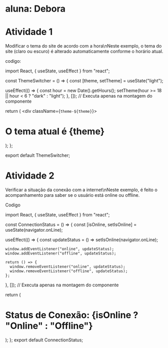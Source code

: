 # aluna: Debora 

# Atividade 1 
 Modificar o tema do site de acordo com a hora\nNeste exemplo, o tema do site (claro ou escuro) é alterado automaticamente conforme o horário atual.

codigo:

import React, { useState, useEffect } from "react";

const ThemeSwitcher = () => {
  const [theme, setTheme] = useState("light");

  useEffect(() => {
    const hour = new Date().getHours();
    setTheme(hour >= 18 || hour < 6 ? "dark" : "light");
  }, []); // Executa apenas na montagem do componente

  return (
    <div className={`theme-${theme}`}>
      <h1>O tema atual é {theme}</h1>
    </div>
  );
};

export default ThemeSwitcher;

# Atividade 2   

 Verificar a situação da conexão com a internet\nNeste exemplo, é feito o acompanhamento para saber se o usuário está online ou offline.

 Codigo 

 import React, { useState, useEffect } from "react";

const ConnectionStatus = () => {
  const [isOnline, setIsOnline] = useState(navigator.onLine);

  useEffect(() => {
    const updateStatus = () => setIsOnline(navigator.onLine);

    window.addEventListener("online", updateStatus);
    window.addEventListener("offline", updateStatus);

    return () => {
      window.removeEventListener("online", updateStatus);
      window.removeEventListener("offline", updateStatus);
    };
  }, []); // Executa apenas na montagem do componente

  return (
    <div>
      <h1>Status de Conexão: {isOnline ? "Online" : "Offline"}</h1>
    </div>
  );
};
export default ConnectionStatus;